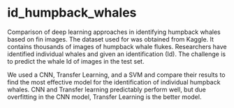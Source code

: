 # id_humpback_whales
Comparison of deep learning approaches in identifying humpback whales based on fin images. 
The dataset used for was obtained from Kaggle. It contains thousands of images of humpback whale flukes. Researchers have identified individual whales and given an identification (Id). The challenge is to predict the whale Id of images in the test set.  


 We used a CNN, Transfer Learning, and a SVM and compare their results to find the most effective model for the identification of individual humpback whales.
 CNN and Transfer learning predictably perform well, but due overfitting in the CNN model, Transfer Learning is the better model.
